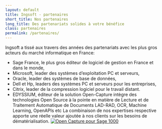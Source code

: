 ```yaml
---
layout: default
title: Ingsoft - partenaires
short_title: Nos partenaires
long_title: Des partenariats solides à votre bénéfice
class: partenaires
permalink: /partenaires/
---
```


Ingsoft a tissé aux travers des années des partenariats avec les plus gros acteurs du marché informatique en France:

* Sage France, le plus gros éditeur de logiciel de gestion en France et dans le monde,
* Microsoft, leader des systèmes d’exploitation PC et serveurs,
* Oracle, leader des systèmes de base de données,
* Dell et Hp, leaders des systèmes PC et serveurs pour les entreprises,
* Citrix, leader de la compression logiciel pour le travail distant.
* EDYSSIUM, éditeur de la solution Open-Capture intègre des technologies Open Source à la pointe en matière de Lecture et de Traitement Automatique de Documents LAD-RAD, OCR, Machine Learning, OpenAPIs etc
La combinaison de nos expertises respective apporte une réelle valeur ajoutée à nos clients sur les besoins de dématérialisation.
<a target="_blank" href="https://edissyum.com/"><img src="https://edissyum.com/wp-content/uploads/2022/07/0_Open-Capture.png" alt="Open Capture pour Sage 1000" /></a>

